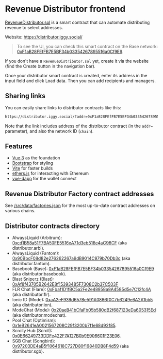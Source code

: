 # Revenue Distributor frontend

[RevenueDistributor.sol](https://github.com/iggy-social/iggy-contracts/blob/main/contracts/distributor/RevenueDistributor.sol) is a smart contract that can automate distributing revenue to select addresses.

Website: https://distributor.iggy.social/ 

> To see the UI, you can check this smart contract on the Base network: [0xF1aB28FEfFB7E5BF34b03354267895516a0Cf9E9](https://distributor.iggy.social/?addr=0xF1aB28FEfFB7E5BF34b03354267895516a0Cf9E9&chain=8453).

If you don't have a `RevenueDistributor.sol` yet, create it via the website (find the Create button in the navigation bar).

Once your distributor smart contract is created, enter its address in the input field and click Load data. Then you can add recipients and managers.

## Sharing links

You can easily share links to distributor contracts like this:

```bash
https://distributor.iggy.social/?addr=0xF1aB28FEfFB7E5BF34b03354267895516a0Cf9E9&chain=8453
```

Note that the link includes address of the distributor contract (in the `addr=` parameter), and also the network ID (`chain`).

## Features
- [Vue 3](https://v3.vuejs.org/guide/introduction.html#what-is-vue-js) as the foundation
- [Bootstrap](https://getbootstrap.com/) for styling
- [Vite](https://vitejs.dev/guide/) for faster builds
- [ethers.js](https://docs.ethers.io/v5/) for interacting with Ethereum
- [vue-dapp](https://github.com/chnejohnson/vue-dapp) for the wallet connect

## Revenue Distributor Factory contract addresses

See [/src/data/factories.json](https://github.com/iggy-social/revenue-distributor-frontend/blob/main/src/data/factories.json) for the most up-to-date contract addresses on various chains.

## Distributor contracts directory

- AlwaysLiquid (Arbitrum): [0xcd1B58a51F7BA50FE5516eA71d3eb518e4aC98CF](https://distributor.iggy.social/?addr=0xcd1B58a51F7BA50FE5516eA71d3eb518e4aC98CF&chain=42161) (aka distributor.arbi).
- AlwaysLiquid (Fantom): [0x90BbcF08d82e276262267a9dB9014C979b70Db3c](https://distributor.iggy.social/?addr=0x90BbcF08d82e276262267a9dB9014C979b70Db3c&chain=250) (aka distributor.fantom).
- Basebook (Base): [0xF1aB28FEfFB7E5BF34b03354267895516a0Cf9E9](https://distributor.iggy.social/?addr=0xF1aB28FEfFB7E5BF34b03354267895516a0Cf9E9&chain=8453) (aka distributor.basebook).
- Blast Sniperz (Blast): [0xAf8f43705B2642E8f15393485F7308C2b37C503F](https://distributor.iggy.social/?addr=0xAf8f43705B2642E8f15393485F7308C2b37C503F&chain=81457)
- FLR Chat (Flare): [0xFbaf1D1fBC5a2Fe2e48858a8A4585d5e7C12fc4A](https://distributor.iggy.social/?addr=0xFbaf1D1fBC5a2Fe2e48858a8A4585d5e7C12fc4A&chain=14) (aka distributor.flr).
- Ionic ID (Mode): [0xaA2eF936d657Be591A0866f0C7b6249e6A2A1bb5](https://distributor.iggy.social/?addr=0xaA2eF936d657Be591A0866f0C7b6249e6A2A1bb5&chain=34443) (aka distributor.ion).
- ModeChat (Mode): [0x20aeB41bCfaFb05b580dB2f687123eDa605315Ed](https://distributor.iggy.social/?addr=0x20aeB41bCfaFb05b580dB2f687123eDa605315Ed&chain=34443) (aka distributor.modechat).
- Pool Chat (Optimism): [0x1eB2641eA0021567208C29f3200b7f1e68d92f85](https://distributor.iggy.social/?addr=0x1eB2641eA0021567208C29f3200b7f1e68d92f85&chain=10).
- Scrolly Hub (Scroll): [0x0E66249733DDFe422F7A127B0b9E906601F23E06](https://distributor.iggy.social/?addr=0x0E66249733DDFe422F7A127B0b9E906601F23E06&chain=534352).
- SGB Chat (Songbird): [0x97203DE4aB5f1064618C727D80f16840DB8F4d59](https://distributor.iggy.social/?addr=0x97203DE4aB5f1064618C727D80f16840DB8F4d59&chain=19) (aka distributor.sgb).
